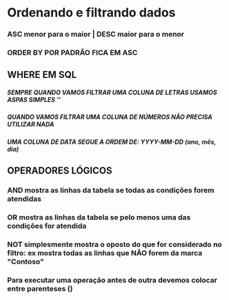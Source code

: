 # Ordenando e filtrando dados

### ASC menor para o maior | DESC maior para o menor 
### ORDER BY POR PADRÃO FICA EM ASC

## WHERE EM SQL
##### SEMPRE QUANDO VAMOS FILTRAR UMA COLUNA DE LETRAS USAMOS ASPAS SIMPLES '' 
##### QUANDO VAMOS FILTRAR UMA COLUNA DE NÚMEROS NÃO PRECISA UTILIZAR NADA
##### UMA COLUNA DE DATA SEGUE A ORDEM DE: YYYY-MM-DD (ano, mês, dia)

## OPERADORES LÓGICOS
### AND mostra as linhas da tabela se todas as condições forem atendidas
### OR mostra as linhas da tabela se pelo menos uma das condições for atendida 
### NOT simplesmente mostra o oposto do que for considerado no filtro: ex mostra todas as linhas que NÃO forem da marca "Contoso"

### Para executar uma operação antes de outra devemos colocar entre parenteses () 